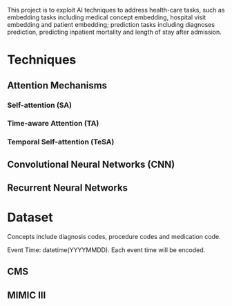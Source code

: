 This project is to exploit AI techniques to address health-care tasks, 
such as embedding tasks including medical concept embedding, hospital 
visit embedding and patient embedding; prediction tasks including 
diagnoses prediction, predicting inpatient mortality and length of 
stay after admission.

# Techniques
## Attention Mechanisms
### Self-attention (SA)

### Time-aware Attention (TA)

### Temporal Self-attention (TeSA)

## Convolutional Neural Networks (CNN)

## Recurrent Neural Networks

# Dataset
Concepts include diagnosis codes, procedure codes 
and medication code.

Event Time: datetime(YYYYMMDD). Each event time will be encoded.
## CMS

## MIMIC III

   
